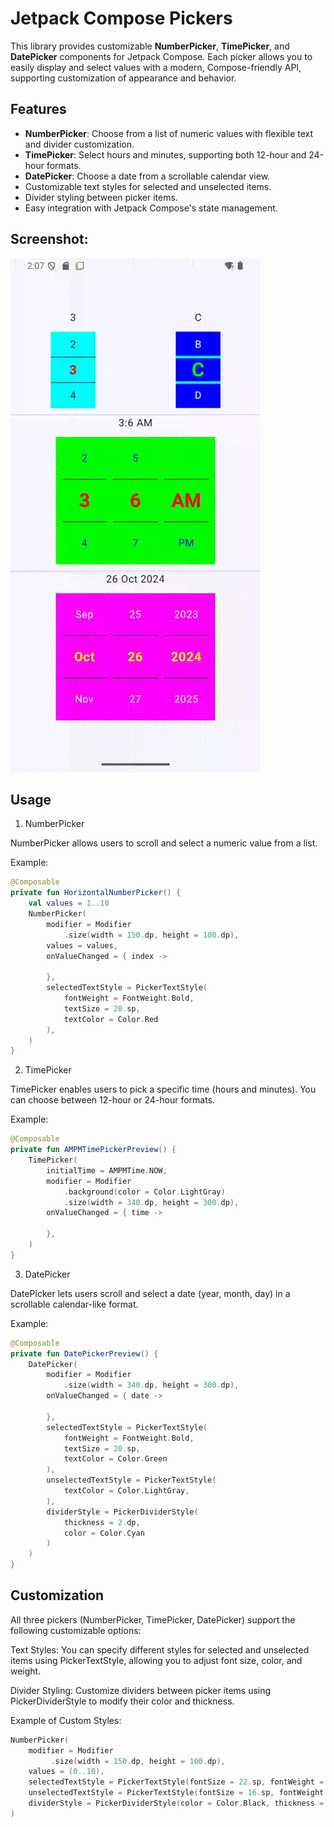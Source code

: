 # Jetpack Compose Pickers

This library provides customizable **NumberPicker**, **TimePicker**, and **DatePicker** components for Jetpack Compose. Each picker allows you to easily display and select values with a modern, Compose-friendly API, supporting customization of appearance and behavior.

## Features

- **NumberPicker**: Choose from a list of numeric values with flexible text and divider customization.
- **TimePicker**: Select hours and minutes, supporting both 12-hour and 24-hour formats.
- **DatePicker**: Choose a date from a scrollable calendar view.
- Customizable text styles for selected and unselected items.
- Divider styling between picker items.
- Easy integration with Jetpack Compose's state management.


## Screenshot:

![Number Picker Screenshot](images/screen.gif)

## Usage

1. NumberPicker

NumberPicker allows users to scroll and select a numeric value from a list.

Example:

```kotlin
@Composable
private fun HorizontalNumberPicker() {
    val values = 1..10
    NumberPicker(
        modifier = Modifier
            .size(width = 150.dp, height = 100.dp),
        values = values,
        onValueChanged = { index ->

        },
        selectedTextStyle = PickerTextStyle(
            fontWeight = FontWeight.Bold,
            textSize = 20.sp,
            textColor = Color.Red
        ),
    )
}
```

2. TimePicker

TimePicker enables users to pick a specific time (hours and minutes). You can choose between 12-hour or 24-hour formats.

Example:

```kotlin
@Composable
private fun AMPMTimePickerPreview() {
    TimePicker(
        initialTime = AMPMTime.NOW,
        modifier = Modifier
            .background(color = Color.LightGray)
            .size(width = 340.dp, height = 300.dp),
        onValueChanged = { time ->

        },
    )
}
```

3. DatePicker

DatePicker lets users scroll and select a date (year, month, day) in a scrollable calendar-like format.

Example:

```kotlin
@Composable
private fun DatePickerPreview() {
    DatePicker(
        modifier = Modifier
            .size(width = 340.dp, height = 300.dp),
        onValueChanged = { date ->

        },
        selectedTextStyle = PickerTextStyle(
            fontWeight = FontWeight.Bold,
            textSize = 20.sp,
            textColor = Color.Green
        ),
        unselectedTextStyle = PickerTextStyle(
            textColor = Color.LightGray,
        ),
        dividerStyle = PickerDividerStyle(
            thickness = 2.dp,
            color = Color.Cyan
        )
    )
}
```

## Customization

All three pickers (NumberPicker, TimePicker, DatePicker) support the following customizable options:

Text Styles: You can specify different styles for selected and unselected items using PickerTextStyle, allowing you to adjust font size, color, and weight.

Divider Styling: Customize dividers between picker items using PickerDividerStyle to modify their color and thickness.

Example of Custom Styles:

```kotlin
NumberPicker(
    modifier = Modifier
         .size(width = 150.dp, height = 100.dp),
    values = (0..10),
    selectedTextStyle = PickerTextStyle(fontSize = 22.sp, fontWeight = FontWeight.Bold, textColor = Color.Blue),
    unselectedTextStyle = PickerTextStyle(fontSize = 16.sp, fontWeight = FontWeight.Light, textColor = Color.Gray),
    dividerStyle = PickerDividerStyle(color = Color.Black, thickness = 1.dp)
)
```
